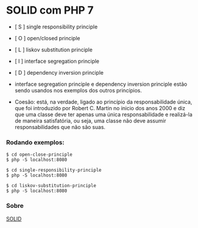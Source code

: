 # SOLID com PHP 7

- [ S ] single responsibility principle
- [ O ] open/closed principle
- [ L ] liskov substitution principle
- [ I ] interface segregation principle
- [ D ] dependency inversion principle

- interface segregation principle e dependency inversion principle estão
sendo usandos nos exemplos dos outros princípios.

- Coesão: está, na verdade, ligado ao princípio da responsabilidade única, que foi introduzido por Robert C. Martin no inicio dos anos 2000 e diz que uma classe deve ter apenas uma única responsabilidade e realizá-la de maneira satisfatória, ou seja, uma classe não deve assumir responsabilidades que não são suas.

### Rodando exemplos:
```
$ cd open-close-principle
$ php -S localhost:8080
```

```
$ cd single-responsibility-principle
$ php -S localhost:8080
```

```
$ cd liskov-substitution-principle
$ php -S localhost:8080
```

### Sobre

[SOLID](https://en.wikipedia.org/wiki/SOLID_(object-oriented_design))